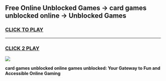 
## Free Online Unblocked Games → card games unblocked online → Unblocked Games
<h3>
<a href="https://premium.freeplayer.one?title=card_games_unblocked_online&ref=21F">CLICK TO PLAY</a></h3>
<hr>

<h3>
<a href="https://premium.freeplayer.one?title=card_games_unblocked_online&ref=21F">CLICK 2 PLAY</a>
  
</h3>

<a href="https://premium.freeplayer.one?title=card_games_unblocked_online&ref=21F/"><img src="https://clearcache.store/games.png"></a>


**card games unblocked online games unblocked: Your Gateway to Fun and Accessible Online Gaming**
